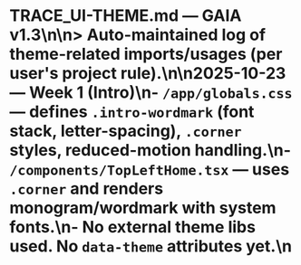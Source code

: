 # TRACE_UI-THEME.md — GAIA v1.3\n\n> Auto-maintained log of theme-related imports/usages (per user's project rule).\n\n**2025-10-23** — Week 1 (Intro)\n- `/app/globals.css` — defines `.intro-wordmark` (font stack, letter-spacing), `.corner` styles, reduced-motion handling.\n- `/components/TopLeftHome.tsx` — uses `.corner` and renders monogram/wordmark with system fonts.\n- No external theme libs used. No `data-theme` attributes yet.\n